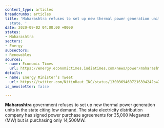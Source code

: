```yaml
---
content_type: articles
breadcrumbs: articles
title: 'Maharashtra refuses to set up new thermal power generation units within the
  state. '
date: 2020-09-02 04:00:00 +0000
states:
- Maharashtra
sectors:
- Energy
subsectors:
- Renewables
sources:
- name: Economic Times
  url: https://energy.economictimes.indiatimes.com/news/power/maharashtra-no-new-thermal-power-units-in-state-says-raut/77795901
details:
- name: Energy Minister’s Tweet
  url: https://twitter.com/NitinRaut_INC/status/1300369460721639424?s=20
is_newsletter: false

---
```

**Maharashtra** government refuses to set up new thermal power generation units in the state citing low demand. The state electricity distribution company has signed power purchase agreements for 35,000 Megawatt (MW) but is purchasing only 14,500MW.
